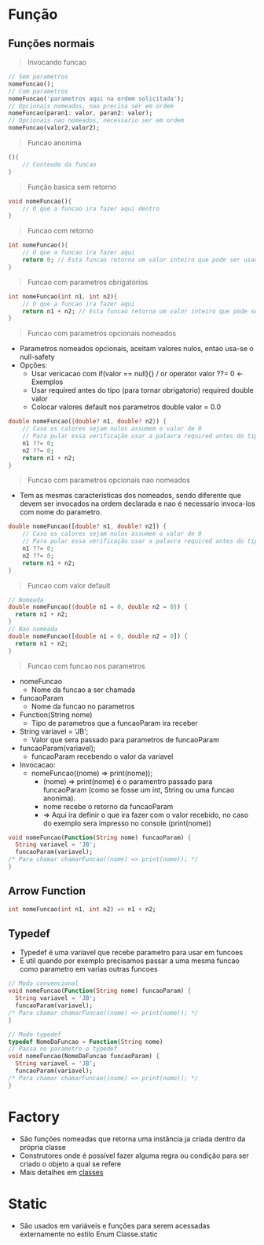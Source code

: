 # Função
## Funções normais
>Invocando funcao
```dart
// Sem parametros
nomeFuncao();
// Com parametros
nomeFuncao('parametros aqui na ordem solicitada');
// Opcionais nomeados, nao precisa ser em ordem
nomeFuncao(paran1: valor, paran2: valor);
// Opcionais nao nomeados, necessario ser em ordem
nomeFuncao(valor2,valor2);
```
>Funcao anonima
```dart
(){
    // Conteudo da funcao
}
```
>Função basica sem retorno
```dart
void nomeFuncao(){
    // O que a funcao ira fazer aqui dentro
}
```
>Funcao com retorno
```dart
int nomeFuncao(){
    // O que a funcao ira fazer aqui
    return 0; // Esta funcao retorna um valor inteiro que pode ser usado fora dela
}
```
>Funcao com parametros obrigatórios
```dart
int nomeFuncao(int n1, int n2){
    // O que a funcao ira fazer aqui
    return n1 + n2; // Esta funcao retorna um valor inteiro que pode ser usado fora dela
}
```
> Funcao com parametros opcionais nomeados
- Parametros nomeados opcionais, aceitam valores nulos, entao usa-se o null-safety
- Opções:
    - Usar vericacao com if(valor == null){} / or operator valor ??= 0 <-Exemplos
    - Usar required antes do tipo (para tornar obrigatorio) required double valor
    - Colocar valores default nos parametros double valor = 0.0
```dart
double nomeFuncao({double? n1, double? n2}) {
    // Caso os calores sejam nulos assumem o valor de 0
    // Para pular essa verificação usar a palavra required antes do tipo nos parametros, os tornando obrigatorios (required double n1)
    n1 ??= 0;
    n2 ??= 0;
    return n1 + n2;
}
```
>Funcao com parametros opcionais nao nomeados
- Tem as mesmas caracteristicas dos nomeados, sendo diferente que devem ser invocados na ordem declarada e nao é necessario invoca-los com nome do parametro.
```dart
double nomeFuncao([double? n1, double? n2]) {
    // Caso os calores sejam nulos assumem o valor de 0
    // Para pular essa verificação usar a palavra required antes do tipo nos parametros, os tornando obrigatorios (required double n1)
    n1 ??= 0;
    n2 ??= 0;
    return n1 + n2;
}
```
>Funcao com valor default
```dart
// Nomeada
double nomeFuncao({double n1 = 0, double n2 = 0}) {
  return n1 + n2;
}
// Nao nomeada
double nomeFuncao([double n1 = 0, double n2 = 0]) {
  return n1 + n2;
}
```
>Funcao com funcao nos parametros
- nomeFuncao
    - Nome da funcao a ser chamada
- funcaoParam
    - Nome da funcao no parametros
- Function(String nome)
    - Tipo de parametros que a funcaoParam ira receber
- String variavel = 'JB';
    - Valor que sera passado para parametros de funcaoParam
- funcaoParam(variavel);
    - funcaoParam recebendo o valor da variavel
- Invocacao:
    - nomeFuncao((nome) => print(nome));
        - (nome) => print(nome) é o paramentro passado para funcaoParam (como se fosse um int, String ou uma funcao anonima).
        - nome recebe o retorno da funcaoParam
        - => Aqui ira definir o que ira fazer com o valor recebido, no caso do exemplo sera impresso no console (print(nome))

```dart
void nomeFuncao(Function(String nome) funcaoParam) {
  String variavel = 'JB';
  funcaoParam(variavel);
/* Para chamar chamarFuncao((nome) => print(nome)); */
}
```
## Arrow Function
```dart
int nomeFuncao(int n1, int n2) => n1 + n2;
```
## Typedef
- Typedef é uma variavel que recebe parametro para usar em funcoes
- É util quando por exemplo precisamos passar a uma mesma funcao como parametro em varias outras funcoes
```dart
// Modo convencional
void nomeFuncao(Function(String nome) funcaoParam) {
  String variavel = 'JB';
  funcaoParam(variavel);
/* Para chamar chamarFuncao((nome) => print(nome)); */
}

// Modo typedef
typedef NomeDaFuncao = Function(String nome)
// Passa no parametro o typedef
void nomeFuncao(NomeDaFuncao funcaoParam) {
  String variavel = 'JB';
  funcaoParam(variavel);
/* Para chamar chamarFuncao((nome) => print(nome)); */
}
```
# Factory
- São funções nomeadas que retorna uma instância ja criada dentro da própria classe
- Construtores onde é possível fazer alguma regra ou condição para ser criado o objeto a qual se refere
- Mais detalhes em [classes](Classes.md)
# Static
- São usados em variáveis e funções para serem acessadas externamente no estilo Enum Classe.static

